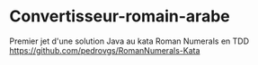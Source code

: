 # Convertisseur-romain-arabe

Premier jet d'une solution Java au kata Roman Numerals en TDD
https://github.com/pedrovgs/RomanNumerals-Kata

